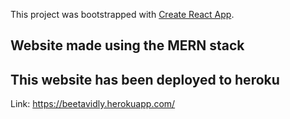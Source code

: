 This project was bootstrapped with [Create React App](https://github.com/facebook/create-react-app).

## Website made using the MERN stack

## This website has been deployed to heroku
Link: https://beetavidly.herokuapp.com/

